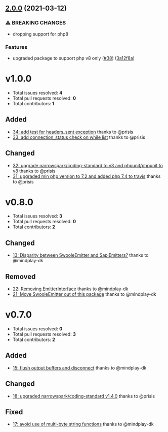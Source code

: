 ## [2.0.0](https://github.com/narrowspark/http-emitter/compare/v1.0.0...v2.0.0) (2021-03-12)


### ⚠ BREAKING CHANGES

* dropping support for php8

### Features

* upgraded package to support php v8 only ([#38](https://github.com/narrowspark/http-emitter/issues/38)) ([3a12f8a](https://github.com/narrowspark/http-emitter/commit/3a12f8a7713c2b1754a0af0d3a8057b6c3bd1d00))

v1.0.0
======

- Total issues resolved: **4**
- Total pull requests resolved: **0**
- Total contributors: **1**

Added
-----

 - [34: add test for headers&#95;sent exception](https://github.com/narrowspark/http-emitter/issues/34) thanks to @prisis
 - [33: add connection&#95;status check on while list](https://github.com/narrowspark/http-emitter/issues/33) thanks to @prisis

Changed
-------

 - [32: upgrade narrowspark/coding-standard to v3 and phpunit/phpunit to v8](https://github.com/narrowspark/http-emitter/issues/32) thanks to @prisis
 - [31: upgraded min php version to 7.2 and added php 7.4 to travis](https://github.com/narrowspark/http-emitter/issues/31) thanks to @prisis

v0.8.0
======

- Total issues resolved: **3**
- Total pull requests resolved: **0**
- Total contributors: **2**

Changed
-------

 - [13: Disparity between SwooleEmitter and SapiEmitters?](https://github.com/narrowspark/http-emitter/issues/13) thanks to @mindplay-dk

Removed
-------

 - [22: Removing EmitterInterface](https://github.com/narrowspark/http-emitter/issues/22) thanks to @mindplay-dk
 - [21: Move SwooleEmitter out of this package](https://github.com/narrowspark/http-emitter/issues/21) thanks to @mindplay-dk

v0.7.0
=====

- Total issues resolved: **0**
- Total pull requests resolved: **3**
- Total contributors: **2**

Added
-----

 - [15: flush output buffers and disconnect](https://github.com/narrowspark/http-emitter/pull/15) thanks to @mindplay-dk

Changed
-------

 - [18: upgraded narrowspark/coding-standard v1.4.0](https://github.com/narrowspark/http-emitter/pull/18) thanks to @prisis

Fixed
-----

 - [17: avoid use of multi-byte string functions](https://github.com/narrowspark/http-emitter/pull/17) thanks to @mindplay-dk
